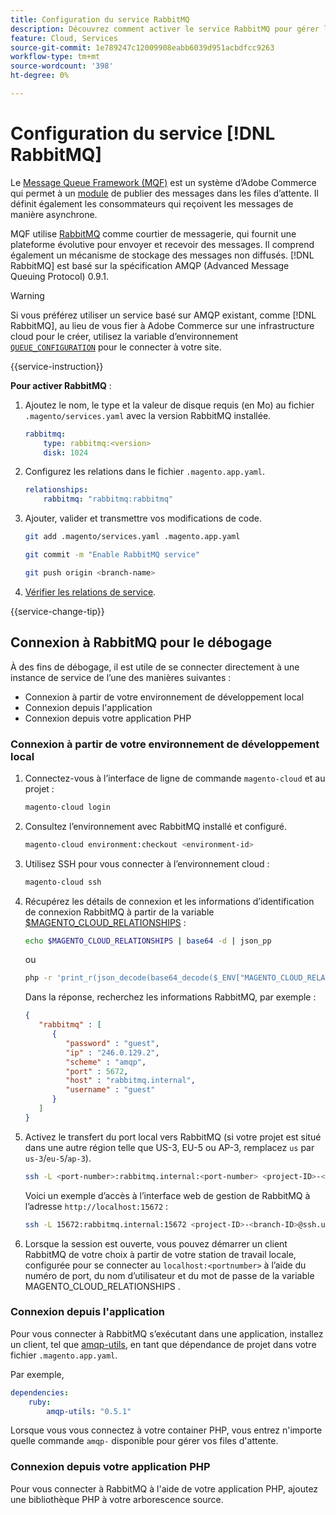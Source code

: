```yaml
---
title: Configuration du service RabbitMQ
description: Découvrez comment activer le service RabbitMQ pour gérer les files d’attente de messages pour Adobe Commerce sur l’infrastructure cloud.
feature: Cloud, Services
source-git-commit: 1e789247c12009908eabb6039d951acbdfcc9263
workflow-type: tm+mt
source-wordcount: '398'
ht-degree: 0%

---
```


# Configuration du service [!DNL RabbitMQ]

Le [Message Queue Framework (MQF)](https://experienceleague.adobe.com/docs/commerce-operations/configuration-guide/message-queues/message-queue-framework.html?lang=fr) est un système d’Adobe Commerce qui permet à un [module](https://experienceleague.adobe.com/fr/docs/commerce-operations/implementation-playbook/glossary#module) de publier des messages dans les files d’attente. Il définit également les consommateurs qui reçoivent les messages de manière asynchrone.

MQF utilise [RabbitMQ](https://www.rabbitmq.com/) comme courtier de messagerie, qui fournit une plateforme évolutive pour envoyer et recevoir des messages. Il comprend également un mécanisme de stockage des messages non diffusés. [!DNL RabbitMQ] est basé sur la spécification AMQP (Advanced Message Queuing Protocol) 0.9.1.

>[!WARNING]
>
>Si vous préférez utiliser un service basé sur AMQP existant, comme [!DNL RabbitMQ], au lieu de vous fier à Adobe Commerce sur une infrastructure cloud pour le créer, utilisez la variable d’environnement [`QUEUE_CONFIGURATION`](../environment/variables-deploy.md#queue_configuration) pour le connecter à votre site.

{{service-instruction}}

**Pour activer RabbitMQ** :

1. Ajoutez le nom, le type et la valeur de disque requis (en Mo) au fichier `.magento/services.yaml` avec la version RabbitMQ installée.

   ```yaml
   rabbitmq:
       type: rabbitmq:<version>
       disk: 1024
   ```

1. Configurez les relations dans le fichier `.magento.app.yaml`.

   ```yaml
   relationships:
       rabbitmq: "rabbitmq:rabbitmq"
   ```

1. Ajouter, valider et transmettre vos modifications de code.

   ```bash
   git add .magento/services.yaml .magento.app.yaml
   ```

   ```bash
   git commit -m "Enable RabbitMQ service"
   ```

   ```bash
   git push origin <branch-name>
   ```

1. [Vérifier les relations de service](services-yaml.md#service-relationships).

{{service-change-tip}}

## Connexion à RabbitMQ pour le débogage

À des fins de débogage, il est utile de se connecter directement à une instance de service de l’une des manières suivantes :

- Connexion à partir de votre environnement de développement local
- Connexion depuis l&#39;application
- Connexion depuis votre application PHP

### Connexion à partir de votre environnement de développement local

1. Connectez-vous à l’interface de ligne de commande `magento-cloud` et au projet :

   ```bash
   magento-cloud login
   ```

1. Consultez l’environnement avec RabbitMQ installé et configuré.

   ```bash
   magento-cloud environment:checkout <environment-id>
   ```

1. Utilisez SSH pour vous connecter à l’environnement cloud :

   ```bash
   magento-cloud ssh
   ```

1. Récupérez les détails de connexion et les informations d’identification de connexion RabbitMQ à partir de la variable [$MAGENTO_CLOUD_RELATIONSHIPS](../application/properties.md#relationships) :

   ```bash
   echo $MAGENTO_CLOUD_RELATIONSHIPS | base64 -d | json_pp
   ```

   ou

   ```bash
   php -r 'print_r(json_decode(base64_decode($_ENV["MAGENTO_CLOUD_RELATIONSHIPS"])));'
   ```

   Dans la réponse, recherchez les informations RabbitMQ, par exemple :

   ```json
   {
      "rabbitmq" : [
         {
            "password" : "guest",
            "ip" : "246.0.129.2",
            "scheme" : "amqp",
            "port" : 5672,
            "host" : "rabbitmq.internal",
            "username" : "guest"
         }
      ]
   }
   ```

1. Activez le transfert du port local vers RabbitMQ (si votre projet est situé dans une autre région telle que US-3, EU-5 ou AP-3, remplacez ``us`` par ``us-3``/``eu-5``/``ap-3``).

   ```bash
   ssh -L <port-number>:rabbitmq.internal:<port-number> <project-ID>-<branch-ID>@ssh.us.magentosite.cloud
   ```

   Voici un exemple d’accès à l’interface web de gestion de RabbitMQ à l’adresse `http://localhost:15672` :

   ```bash
   ssh -L 15672:rabbitmq.internal:15672 <project-ID>-<branch-ID>@ssh.us.magentosite.cloud
   ```

1. Lorsque la session est ouverte, vous pouvez démarrer un client RabbitMQ de votre choix à partir de votre station de travail locale, configurée pour se connecter au `localhost:<portnumber>` à l’aide du numéro de port, du nom d’utilisateur et du mot de passe de la variable MAGENTO_CLOUD_RELATIONSHIPS .

### Connexion depuis l&#39;application

Pour vous connecter à RabbitMQ s’exécutant dans une application, installez un client, tel que [amqp-utils](https://github.com/dougbarth/amqp-utils), en tant que dépendance de projet dans votre fichier `.magento.app.yaml`.

Par exemple,

```yaml
dependencies:
    ruby:
        amqp-utils: "0.5.1"
```

Lorsque vous vous connectez à votre container PHP, vous entrez n&#39;importe quelle commande `amqp-` disponible pour gérer vos files d&#39;attente.

### Connexion depuis votre application PHP

Pour vous connecter à RabbitMQ à l&#39;aide de votre application PHP, ajoutez une bibliothèque PHP à votre arborescence source.
